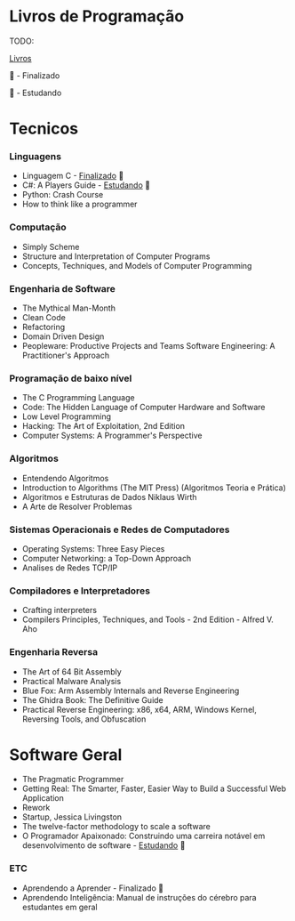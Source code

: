 # Livros de Programação
TODO:

[Livros](https://github.com/cs-books/influential-cs-books)

📙 - Finalizado

📖 - Estudando

# Tecnicos

### Linguagens
- Linguagem C -  [Finalizado](https://github.com/henrique559/linguagemc-luis-damas) 📙
- C#: A Players Guide -  [Estudando](https://github.com/henrique559/Csharp-PlayersGuide) 📖 
- Python: Crash Course
- How to think like a programmer

### Computação
- Simply Scheme
- Structure and Interpretation of Computer Programs
- Concepts, Techniques, and Models of Computer Programming

### Engenharia de Software
- The Mythical Man-Month 
- Clean Code
- Refactoring
- Domain Driven Design
- Peopleware: Productive Projects and Teams
 	Software Engineering: A Practitioner's Approach

### Programação de baixo nível
- The C Programming Language
- Code: The Hidden Language of Computer Hardware and Software
- Low Level Programming
- Hacking: The Art of Exploitation, 2nd Edition
- Computer Systems: A Programmer's Perspective

### Algoritmos
- Entendendo Algoritmos  
- Introduction to Algorithms (The MIT Press) (Algoritmos Teoria e Prática) 
- Algoritmos e Estruturas de Dados Niklaus Wirth
- A Arte de Resolver Problemas

### Sistemas Operacionais e Redes de Computadores
- Operating Systems: Three Easy Pieces
- Computer Networking: a Top-Down Approach
- Analises de Redes TCP/IP

### Compiladores e Interpretadores
- Crafting interpreters
- Compilers Principles, Techniques, and Tools - 2nd Edition - Alfred V. Aho

### Engenharia Reversa
- The Art of 64 Bit Assembly
- Practical Malware Analysis
- Blue Fox: Arm Assembly Internals and Reverse Engineering
- The Ghidra Book: The Definitive Guide
- Practical Reverse Engineering: x86, x64, ARM, Windows Kernel, Reversing Tools, and Obfuscation

# Software Geral

- The Pragmatic Programmer
- Getting Real: The Smarter, Faster, Easier Way to Build a Successful Web Application 
- Rework 
- Startup, Jessica Livingston 
- The twelve-factor methodology to scale a software 
- O Programador Apaixonado: Construindo uma carreira notável em desenvolvimento de software - [Estudando](https://github.com/henrique559/O-Programador-apaixonado)  📖 


### ETC

- Aprendendo a Aprender - Finalizado 📙
- Aprendendo Inteligência: Manual de instruções do cérebro para estudantes em geral
